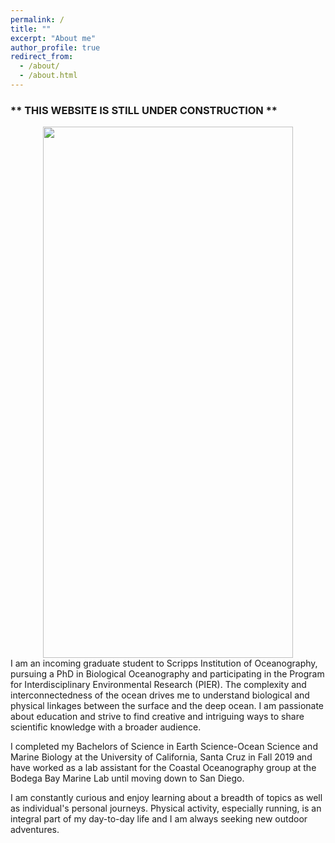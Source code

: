 ```yaml
---
permalink: /
title: ""
excerpt: "About me"
author_profile: true
redirect_from: 
  - /about/
  - /about.html
---
```


### ** THIS WEBSITE IS STILL UNDER CONSTRUCTION **

<center>
    <div>
<img src="/images/giraween.JPG" width="400" height="850"/>
    </div>
</center>
I am an incoming graduate student to Scripps Institution of Oceanography, pursuing a PhD in Biological Oceanography and participating in the Program for Interdisciplinary Environmental Research (PIER). The complexity and interconnectedness of the ocean drives me to understand biological and physical linkages between the surface and the deep ocean. I am passionate about education and strive to find creative and intriguing ways to share scientific knowledge with a broader audience.

I completed my Bachelors of Science in Earth Science-Ocean Science and Marine Biology at the University of California, Santa Cruz in Fall 2019 and have worked as a lab assistant for the Coastal Oceanography group at the Bodega Bay Marine Lab until moving down to San Diego.

I am constantly curious and enjoy learning about a breadth of topics as well as individual's personal journeys. Physical activity, especially running, is an integral part of my day-to-day life and I am always seeking new outdoor adventures. 